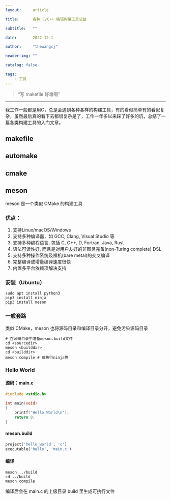 ```yaml
---
layout:     article

title:      各种 C/C++ 编辑构建工具总结

subtitle:   ""

date:       2022-12-1

author:     "thewangcj"

header-img: ""

catalog: false

tags:
    - 工具
---
```


> “写 makefile 好难啊”

------

<!--more-->
我工作一般都是用C，总是会遇到各种各样的构建工具，有的看似简单有的看似复杂，虽然最后真的看下去都很复杂是了，工作一年多以来踩了好多的坑，总结了一篇各类构建工具的入门文章。
## makefile

## automake

## cmake

## meson
meson 是一个类似 CMake 的构建工具
### 优点：
1. 支持Linux/macOS/Windows
2. 支持多种编译器，如 GCC, Clang, Visual Studio 等
3. 支持多种编程语言, 包括 C, C++, D, Fortran, Java, Rust
4. 语法可读性好, 而且是对用户友好的非图灵完备(non-Turing complete) DSL
5. 支持多种操作系统及裸机(bare metal)的交叉编译
6. 完整编译或增量编译速度很快
7. 内置多平台依赖项解决支持

### 安装（Ubuntu）
```shell
sudo apt install python3
pip3 install ninja
pip3 install meson
```
### 一般套路
类似 CMake，meson 也将源码目录和编译目录分开，避免污染源码目录
```shell
# 在源码目录中准备meson.build文件
cd <sourcedir>
meson <builddir>
cd <builddir>
meson compile # 或执行ninja等
```
### Hello World
#### 源码：main.c
```C
#include <stdio.h>

int main(void)
{
    printf("Hello World\n");
    return 0;
}
```

#### meson.build
```Makefile
project('hello_world', 'c')
executable('hello', 'main.c')
```

#### 编译
```shell
meson ../build
cd ../build
meson compile
```
编译后会在 main.c 的上级目录 build 里生成可执行文件
